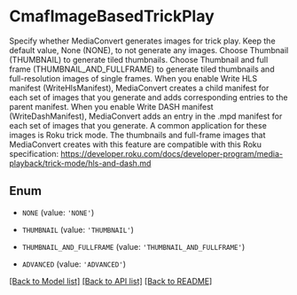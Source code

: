 # CmafImageBasedTrickPlay

Specify whether MediaConvert generates images for trick play. Keep the default value, None (NONE), to not generate any images. Choose Thumbnail (THUMBNAIL) to generate tiled thumbnails. Choose Thumbnail and full frame (THUMBNAIL_AND_FULLFRAME) to generate tiled thumbnails and full-resolution images of single frames. When you enable Write HLS manifest (WriteHlsManifest), MediaConvert creates a child manifest for each set of images that you generate and adds corresponding entries to the parent manifest. When you enable Write DASH manifest (WriteDashManifest), MediaConvert adds an entry in the .mpd manifest for each set of images that you generate. A common application for these images is Roku trick mode. The thumbnails and full-frame images that MediaConvert creates with this feature are compatible with this Roku specification: https://developer.roku.com/docs/developer-program/media-playback/trick-mode/hls-and-dash.md

## Enum

* `NONE` (value: `'NONE'`)

* `THUMBNAIL` (value: `'THUMBNAIL'`)

* `THUMBNAIL_AND_FULLFRAME` (value: `'THUMBNAIL_AND_FULLFRAME'`)

* `ADVANCED` (value: `'ADVANCED'`)

[[Back to Model list]](../README.md#documentation-for-models) [[Back to API list]](../README.md#documentation-for-api-endpoints) [[Back to README]](../README.md)


